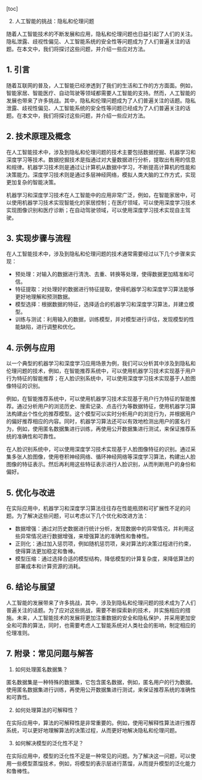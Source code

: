 
[toc]                    
                
                
2. 人工智能的挑战：隐私和伦理问题

随着人工智能技术的不断发展和应用，隐私和伦理问题也日益引起了人们的关注。隐私泄露、歧视性偏见、人工智能系统的安全性等问题成为了人们普遍关注的话题。在本文中，我们将探讨这些问题，并介绍一些应对方法。

## 1. 引言

随着互联网的普及，人工智能已经渗透到了我们的生活和工作的方方面面。例如，智能家居、智能医疗、自动驾驶等领域都需要人工智能的支持。然而，人工智能的发展也带来了许多挑战。其中，隐私和伦理问题成为了人们普遍关注的话题。隐私泄露、歧视性偏见、人工智能系统的安全性等问题已经成为了人们普遍关注的话题。在本文中，我们将探讨这些问题，并介绍一些应对方法。

## 2. 技术原理及概念

在人工智能技术中，涉及到隐私和伦理问题的技术主要包括数据挖掘、机器学习和深度学习等技术。数据挖掘技术是指通过对大量数据进行分析，提取出有用的信息和规律。机器学习技术则是通过让计算机从数据中学习，不断提高计算机的性能和决策能力。深度学习技术则是通过多层神经网络，模拟人类大脑的工作方式，实现更加复杂的智能决策。

机器学习和深度学习技术在人工智能中的应用非常广泛，例如，在智能家居中，可以使用机器学习技术实现智能化的家居控制；在医疗领域，可以使用深度学习技术实现图像识别和医疗诊断；在自动驾驶领域，可以使用深度学习技术实现自主驾驶。

## 3. 实现步骤与流程

在人工智能技术中，涉及到隐私和伦理问题的技术通常需要经过以下几个步骤来实现：

- 预处理：对输入的数据进行清洗、去重、转换等处理，使得数据更加精准和可信。
- 特征提取：对处理好的数据进行特征提取，使得机器学习和深度学习算法能够更好地理解和预测数据。
- 模型选择：根据数据的特征，选择适合的机器学习和深度学习算法，并建立模型。
- 训练与测试：利用输入的数据，训练模型，并对模型进行评估，发现模型的性能缺陷，进行调整和优化。

## 4. 示例与应用

以一个典型的机器学习和深度学习应用场景为例，我们可以分析其中涉及到隐私和伦理问题的技术，例如，在智能推荐系统中，可以使用机器学习技术实现基于用户行为特征的智能推荐；在人脸识别系统中，可以使用深度学习技术实现基于人脸图像特征的识别。

例如，在智能推荐系统中，可以使用机器学习技术实现基于用户行为特征的智能推荐。通过分析用户的浏览历史、搜索记录、点击行为等数据特征，使用机器学习算法构建出个性化的推荐模型。这个模型可以实时分析用户的浏览行为，并根据用户的偏好推荐相应的内容。同时，机器学习算法还可以有效地检测出用户的匿名行为，例如，使用匿名数据集进行训练，再使用公开数据集进行测试，来保证推荐系统的准确性和可靠性。

在人脸识别系统中，可以使用深度学习技术实现基于人脸图像特征的识别。通过采集多张人脸图像，使用卷积神经网络、循环神经网络等深度学习算法，构建出人脸图像的特征表示。然后再利用这些特征表示进行人脸识别，从而判断用户的身份和偏好。

## 5. 优化与改进

在实际应用中，机器学习和深度学习算法往往存在性能瓶颈和可扩展性不足的问题。为了解决这些问题，可以考虑以下几个优化和改进方法：

- 数据增强：通过对历史数据进行统计分析，发现数据中的异常情况，并利用这些异常情况进行数据增强，来增强算法的准确性和鲁棒性。
- 正则化：通过加入惩罚项，例如随机惩罚项，来对算法的决策过程进行约束，使得算法更加稳定和鲁棒。
- 模型压缩：通过选择合适的模型结构，降低模型的计算复杂度，来降低算法的部署成本和计算资源的消耗。

## 6. 结论与展望

人工智能的发展带来了许多挑战，其中，涉及到隐私和伦理问题的技术成为了人们普遍关注的话题。为了应对这些挑战，需要不断探索新的技术，并实施相应的措施。未来，人工智能技术的发展将更加注重数据的安全和隐私保护，并采用更加安全和可靠的算法，同时，也需要考虑人工智能系统对人类社会的影响，制定相应的伦理准则。

## 7. 附录：常见问题与解答

1. 如何处理匿名数据集？

匿名数据集是一种特殊的数据集，它包含匿名数据，例如，匿名用户的行为数据。使用匿名数据集进行训练，再使用公开数据集进行测试，来保证推荐系统的准确性和可靠性。

2. 如何处理算法的可解释性？

在实际应用中，算法的可解释性是非常重要的。例如，使用可解释性算法进行推荐系统，可以更好地理解算法的决策过程，从而更好地解决隐私和伦理问题。

3. 如何解决模型的泛化性不足？

在实际应用中，模型的泛化性不足是一种常见的问题。为了解决这一问题，可以使用一些模型蒸馏技术，例如，将模型的表示层进行蒸馏，从而提升模型的泛化能力和鲁棒性。

